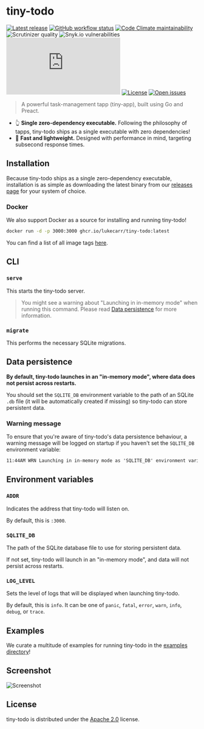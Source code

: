 # tiny-todo

[![Latest release](https://img.shields.io/github/v/release/lukecarr/tiny-todo?label=latest)](https://github.com/lukecarr/tiny-todo/releases/latest)
[![GitHub workflow status](https://img.shields.io/github/workflow/status/lukecarr/tiny-todo/Release)](https://github.com/lukecarr/tiny-todo/actions/workflows/release.yml)
[![Code Climate maintainability](https://img.shields.io/codeclimate/maintainability/lukecarr/tiny-todo)](https://codeclimate.com/github/lukecarr/tiny-todo/maintainability)
![Scrutinizer quality](https://img.shields.io/scrutinizer/quality/g/lukecarr/tiny-todo)
![Snyk.io vulnerabilities](https://img.shields.io/snyk/vulnerabilities/github/lukecarr/tiny-todo)
[![Matrix](https://img.shields.io/matrix/tiny-todo:matrix.org)](https://matrix.to/#/#tiny-todo:matrix.org)
[![License](https://img.shields.io/github/license/lukecarr/tiny-todo)](https://github.com/lukecarr/tiny-todo/blob/main/LICENSE)
[![Open issues](https://img.shields.io/github/issues-raw/lukecarr/tiny-todo)](https://github.com/lukecarr/tiny-todo/issues?q=is%3Aopen+is%3Aissue)

> A powerful task-management tapp (tiny-app), built using Go and Preact.

* 👆 **Single zero-dependency executable.** Following the philosophy of tapps, tiny-todo ships as a single executable with zero dependencies!
* 💪 **Fast and lightweight.** Designed with performance in mind, targeting subsecond response times.

## Installation

Because tiny-todo ships as a single zero-dependency executable, installation is as simple as downloading the latest binary from our [releases page](https://github.com/lukecarr/tiny-todo/releases) for your system of choice.

### Docker

We also support Docker as a source for installing and running tiny-todo!

```bash
docker run -d -p 3000:3000 ghcr.io/lukecarr/tiny-todo:latest
```

You can find a list of all image tags [here](https://github.com/lukecarr/tiny-todo/pkgs/container/tiny-todo/versions).

## CLI

### `serve`

This starts the tiny-todo server.

> You might see a warning about "Launching in in-memory mode" when running this command. Please read [Data persistence](#data-persistence) for more information.

### `migrate`

This performs the necessary SQLite migrations.

## Data persistence

**By default, tiny-todo launches in an "in-memory mode", where data does not persist across restarts.**

You should set the `SQLITE_DB` environment variable to the path of an SQLite `.db` file (it will be automatically created if missing) so tiny-todo can store persistent data.

### Warning message

To ensure that you're aware of tiny-todo's data persistence behaviour, a warning message will be logged on startup if you haven't set the `SQLITE_DB` environment variable:

```txt
11:44AM WRN Launching in in-memory mode as 'SQLITE_DB' environment variable wasn't set. Data will be lost on shutdown! Hint="SQLITE_DB=todo.db ./tiny-todo serve"
```

## Environment variables

### `ADDR`

Indicates the address that tiny-todo will listen on.

By default, this is `:3000`.

### `SQLITE_DB`

The path of the SQLite database file to use for storing persistent data.

If not set, tiny-todo will launch in an "in-memory mode", and data will not persist across restarts.

### `LOG_LEVEL`

Sets the level of logs that will be displayed when launching tiny-todo.

By default, this is `info`. It can be one of `panic`, `fatal`, `error`, `warn`, `info`, `debug`, or `trace`.

## Examples

We curate a multitude of examples for running tiny-todo in the [examples directory](examples)!

## Screenshot

![Screenshot](https://user-images.githubusercontent.com/24438483/162187159-0ca6fdb3-7d03-4533-9731-9f1375462212.png)

## License

tiny-todo is distributed under the [Apache 2.0](LICENSE) license.
